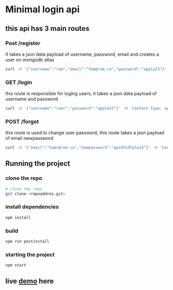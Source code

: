 # Minimal login api

## this api has 3 main routes

### __Post__ /register

It takes a json data payload of username, password, email and creates a user on mongodb atlas

```sh
curl -d '{"username":"rom","email":"tom@rom.co","password":"apple23"}' -H 'Content-Type: application/json' -X POST http://auth-internship-app.herokuapp.com/register
```

### __GET__ /login

this route is responsible for loging users, it takes a json data payload of username and password

```sh
curl -d '{"username":"romr","password":"apple23"}' -H 'Content-Type: application/json' -X GET http://auth-internship-app.herokuapp.com/login
```

### __POST__ /forgot

this route is used to change user password, this route takes a json payload of email newpassword
```sh
curl -d '{"email":"tomr@rom.co","newpassword":"apsdfsdfple23"}' -H 'Content-Type: application/json' -X POST http://auth-internship-app.herokuapp.com/forgot
```

## Running the project 

### clone the repo

```sh
# clone the repo 
git clone <repoaddres.git>
```

### install dependencies

```sh
npm install
```

### build

```sh
npm run postinstall
```

### starting the project 

```sh
npm start 
```
## live [demo](https://auth-internship-app.herokuapp.com) here